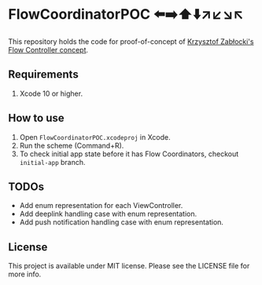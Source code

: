 # FlowCoordinatorPOC ⬅️➡️⬆️⬇️↗️↙️↘️↖️

This repository holds the code for proof-of-concept of [Krzysztof Zabłocki's Flow Controller concept](http://merowing.info/2016/01/improve-your-ios-architecture-with-flowcontrollers/). 

## Requirements

1. Xcode 10 or higher.

## How to use

1. Open `FlowCoordinatorPOC.xcodeproj` in Xcode.
2. Run the scheme (Command+R).
3. To check initial app state before it has Flow Coordinators, checkout `initial-app` branch.

## TODOs

- Add enum representation for each ViewController.
- Add deeplink handling case with enum representation.
- Add push notification handling case with enum representation.

## License

This project is available under MIT license. Please see the LICENSE file for more info.

